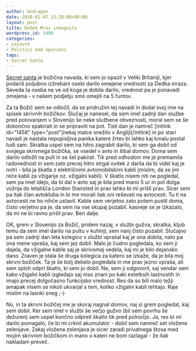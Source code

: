 ```yaml
---
author: mcdragon
date: 2010-01-07 13:20:09+00:00
layout: post
title: Dedek Mraz inkognito
wordpress_id: 1498
categories:
- Leisure
- Politics and opinions
tags:
- Secret Santa
---
```


[Secret santa](https://en.wikipedia.org/wiki/Secret_Santa) je božična navada, ki sem jo opazil v Veliki Britaniji, kjer podariš poljubno izžrebani osebi darilo omejene vrednosti za Dedka mraza. Seveda ta oseba ne ve od koga je dobila darilo, vrednost pa je ponavadi omejena - v našem podjetju smo omejili na 5 funtov.

Za ta Božič sem se odločil, da se pridružim tej navadi in dodal svoj ime na spisek skrivnih božičkov. Slučaj je nanesel, da sem imel zadnji dan službe pred potovanjem v Slovenijo še neke službene obveznosti, moral sem se še dokončno spakirati in se pripraviti na pot. Tisti dan je namreč [intlink id="1458" type="post"]nekaj malce snežilo v Angliji[/intlink] in po stari navadi je nastala nepopisljiva panika katere žrtev bi lahko kaj kmalu postal tudi sam. Skratka uspel sem na hitro zagrabit darilo, ki sem ga dobil od svojega skrivnega božička, se vsedel v avto in šibal domov. Doma sem darilo odložil na pult in se šel pakirat. Tik pred odhodom me je premamila radovednost in sem zato precej hitro strgal ovitek z darila da bi videl kaj je notri - bila ja škatla z električnimi avtomobilskimi kabli (mislim, da se jim reče kabli za vžiganje oz. vžigalni kabli). V škatlo nisem niti ne pogledal, sem pa imel idejo, da bi dal v avto saj je bila pred mano 5 ur in pol dolga vožnja do letališča London Stansted in prav lahko bi mi prišli prav. Sicer sem pa itak član avtokluba in bi me morali itak oni reševati na avtocesti. Tu ti na avtocesti ne bo nihče ustavil. Kable sem verjetno zato potem pustil doma, čisto verjetno pa je, da sem na vse skupaj pozabil. kasneje se je izkazalo, da mi ne bi ravno prišli prav. Beri dalje.

OK, grem v Slovenijo za Božič, pridem nazaj, v službi gužva, skratka, kljub temu da sem imel darilo na pultu v kuhinji, sem nanj čisto pozabil. Slučajno pa sem zadnji dan leta kolegico v službi vprašal kaj je ona dobila, nato pa ona mene vpraša, kaj sem jaz dobil. Malo je čudno pogledala, ko sem ji dajela, da vžigalne kable saj je skrivomaj vedela, kaj mi je bilo dejansko dano. Zraven je stala še druga kolegica za katero se izkaže, da je bila moj skrvni božiček. Ta je še bolj debelo pogledala in me prav jezno vpraša, ali sem sploh odprl škatlo, ki sem jo dobil. Ne, sem ji odgovoril, saj vendar vem kako vžigalni kabli izgledajo saj niso znani po kaki estetksih lastnostih in imajo precej dolgočasno funkcijsko vrednost. Res da so bili malo težji amapak nisem se nikoli ukvarjal s tem, koliko vžigalni kabli tehtajo. Raje mislim na lasnki sneg ;-)

No, in ta skrvni božičej me je skoraj nagnal domov, naj si grem pogledat, kaj sem dobil. Ker sem imel v službi še večjo gužvo (bil sem povrhu še dežuren) sem uspel končno odpreti škatlo tik pred polnočjo. Ja, res bi mi darilo pomagalo, če bi mi crknil akumulator - dobil sem namreč set vložene zelenjave. Zakaj vložena zelenjava je sicer zaradi privatnega štosa med mojim skrivnim božičkom in mano o kateri ne bom razlagal - že itak nakladam preveč.
